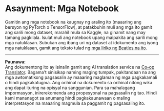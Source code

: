 <!--
CO_OP_TRANSLATOR_METADATA:
{
  "original_hash": "bc690ecf68b38d311cc9e12f3144a28c",
  "translation_date": "2025-08-28T02:44:58+00:00",
  "source_file": "lessons/5-NLP/14-Embeddings/assignment.md",
  "language_code": "tl"
}
-->
# Asaynment: Mga Notebook

Gamitin ang mga notebook na kaugnay ng araling ito (maaaring ang bersyon ng PyTorch o TensorFlow), at patakbuhin muli ang mga ito gamit ang sarili mong dataset, marahil mula sa Kaggle, na ginamit nang may tamang pagkilala. Isulat muli ang notebook upang maipakita ang sarili mong mga natuklasan. Subukan ang ibang uri ng dataset at idokumento ang iyong mga natuklasan, gamit ang teksto tulad ng [mga liriko ng Beatles na ito](https://www.kaggle.com/datasets/jenlooper/beatles-lyrics).

---

**Paunawa**:  
Ang dokumentong ito ay isinalin gamit ang AI translation service na [Co-op Translator](https://github.com/Azure/co-op-translator). Bagama't sinisikap naming maging tumpak, pakitandaan na ang mga awtomatikong pagsasalin ay maaaring maglaman ng mga pagkakamali o hindi pagkakatugma. Ang orihinal na dokumento sa orihinal nitong wika ang dapat ituring na opisyal na sanggunian. Para sa mahalagang impormasyon, inirerekomenda ang propesyonal na pagsasalin ng tao. Hindi kami mananagot sa anumang hindi pagkakaunawaan o maling interpretasyon na maaaring magmula sa paggamit ng pagsasaling ito.